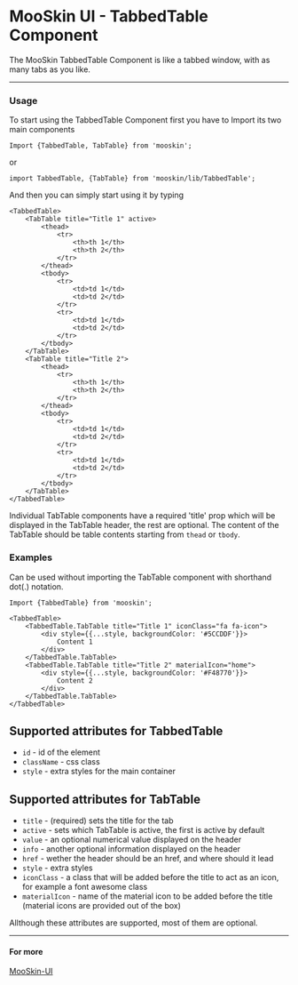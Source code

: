 # MooSkin UI - TabbedTable Component

The MooSkin TabbedTable Component is like a tabbed window, with as many tabs as you like.

___

### Usage

To start using the TabbedTable Component first you have to Import its two main components

```
Import {TabbedTable, TabTable} from 'mooskin';
```
or
```
import TabbedTable, {TabTable} from 'mooskin/lib/TabbedTable';
```

And then you can simply start using it by typing

```
<TabbedTable>
    <TabTable title="Title 1" active>
        <thead>
            <tr>
                <th>th 1</th>
                <th>th 2</th>
            </tr>
        </thead>
        <tbody>
            <tr>
                <td>td 1</td>
                <td>td 2</td>
            </tr>
            <tr>
                <td>td 1</td>
                <td>td 2</td>
            </tr>
        </tbody>
    </TabTable>
    <TabTable title="Title 2">
        <thead>
            <tr>
                <th>th 1</th>
                <th>th 2</th>
            </tr>
        </thead>
        <tbody>
            <tr>
                <td>td 1</td>
                <td>td 2</td>
            </tr>
            <tr>
                <td>td 1</td>
                <td>td 2</td>
            </tr>
        </tbody>
    </TabTable>
</TabbedTable>
```


Individual TabTable components have a required 'title' prop which will be displayed in the TabTable header, the rest are optional. The content of the TabTable should be table contents starting from `thead` or `tbody`.

### Examples

Can be used without importing the TabTable component with shorthand dot(.) notation.

```
Import {TabbedTable} from 'mooskin';

<TabbedTable>
    <TabbedTable.TabTable title="Title 1" iconClass="fa fa-icon">
        <div style={{...style, backgroundColor: '#5CCDDF'}}>
            Content 1
        </div>
    </TabbedTable.TabTable>
    <TabbedTable.TabTable title="Title 2" materialIcon="home">
        <div style={{...style, backgroundColor: '#F48770'}}>
            Content 2
        </div>
    </TabbedTable.TabTable>
</TabbedTable>
```

<div class="playground-doc">

## Supported attributes for TabbedTable

* `id` - id of the element
* `className` - css class
* `style` - extra styles for the main container

## Supported attributes for TabTable 

* `title` - (required) sets the title for the tab
* `active` - sets which TabTable is active, the first is active by default
* `value` - an optional numerical value displayed on the header
* `info` - another optional information displayed on the header
* `href` - wether the header should be an href, and where should it lead
* `style` -  extra styles 
* `iconClass` - a class that will be added before the title to act as an icon, for example a font awesome class
* `materialIcon` - name of the material icon to be added before the title (material icons are provided out of the box)

</div>

Allthough these attributes are supported, most of them are optional.

___

#### For more

[MooSkin-UI](https://github.com/moosend/mooskin-ui)
